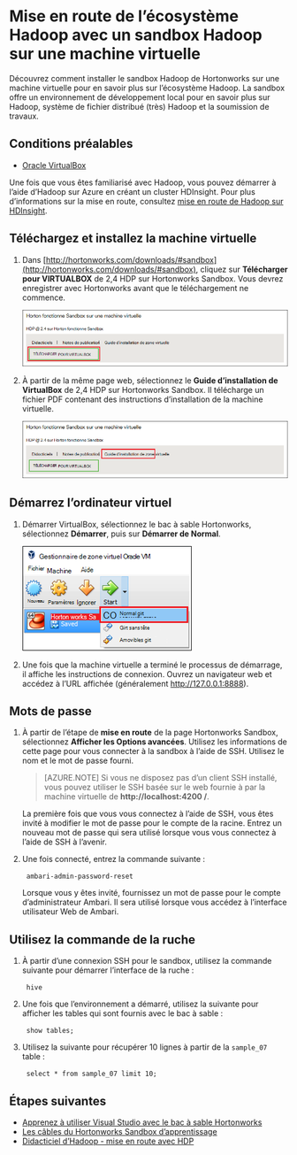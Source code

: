 <properties
    pageTitle="Utilisez un sandbox Hadoop pour en savoir plus sur Hadoop | Microsoft Azure"
    description="Pour commencer la formation sur l’utilisation de l’écosystème Hadoop, vous pouvez configurer un sandbox Hadoop à partir de Hortonworks sur une machine virtuelle Azure. "
    keywords="Hadoop émulateur, hadoop sandbox"
    editor="cgronlun"
    manager="jhubbard"
    services="hdinsight"
    authors="nitinme"
    documentationCenter=""
    tags="azure-portal"/>

<tags
    ms.service="hdinsight"
    ms.workload="big-data"
    ms.tgt_pltfrm="na"
    ms.devlang="na"
    ms.topic="article"
    ms.date="08/24/2016"
    ms.author="nitinme"/>

# <a name="get-started-in-the-hadoop-ecosystem-with-a-hadoop-sandbox-on-a-virtual-machine"></a>Mise en route de l’écosystème Hadoop avec un sandbox Hadoop sur une machine virtuelle

Découvrez comment installer le sandbox Hadoop de Hortonworks sur une machine virtuelle pour en savoir plus sur l’écosystème Hadoop. La sandbox offre un environnement de développement local pour en savoir plus sur Hadoop, système de fichier distribué (très) Hadoop et la soumission de travaux.

## <a name="prerequisites"></a>Conditions préalables

* [Oracle VirtualBox](https://www.virtualbox.org/)

Une fois que vous êtes familiarisé avec Hadoop, vous pouvez démarrer à l’aide d’Hadoop sur Azure en créant un cluster HDInsight. Pour plus d’informations sur la mise en route, consultez [mise en route de Hadoop sur HDInsight](hdinsight-hadoop-linux-tutorial-get-started.md).

## <a name="download-and-install-the-virtual-machine"></a>Téléchargez et installez la machine virtuelle

1. Dans [http://hortonworks.com/downloads/#sandbox](http://hortonworks.com/downloads/#sandbox), cliquez sur __Télécharger pour VIRTUALBOX__ de 2,4 HDP sur Hortonworks Sandbox. Vous devrez enregistrer avec Hortonworks avant que le téléchargement ne commence.

    ![Image du lien pour télécharger le Sandbox de Hortonworks pour VirtualBox](./media/hdinsight-hadoop-emulator-get-started/download-sandbox.png)

2. À partir de la même page web, sélectionnez le __Guide d’installation de VirtualBox__ de 2,4 HDP sur Hortonworks Sandbox. Il télécharge un fichier PDF contenant des instructions d’installation de la machine virtuelle.

    ![Consulter le guide d’installation](./media/hdinsight-hadoop-emulator-get-started/view-install-guide.png)

## <a name="start-the-virtual-machine"></a>Démarrez l’ordinateur virtuel

1. Démarrer VirtualBox, sélectionnez le bac à sable Hortonworks, sélectionnez __Démarrer__, puis sur __Démarrer de Normal__.

    ![Démarrage normal](./media/hdinsight-hadoop-emulator-get-started/normal-start.png)

2. Une fois que la machine virtuelle a terminé le processus de démarrage, il affiche les instructions de connexion. Ouvrez un navigateur web et accédez à l’URL affichée (généralement http://127.0.0.1:8888).

## <a name="set-passwords"></a>Mots de passe

1. À partir de l’étape de __mise en route__ de la page Hortonworks Sandbox, sélectionnez __Afficher les Options avancées__. Utilisez les informations de cette page pour vous connecter à la sandbox à l’aide de SSH. Utilisez le nom et le mot de passe fourni.

    > [AZURE.NOTE] Si vous ne disposez pas d’un client SSH installé, vous pouvez utiliser le SSH basée sur le web fournie à par la machine virtuelle de __http://localhost:4200 /__.

    La première fois que vous vous connectez à l’aide de SSH, vous êtes invité à modifier le mot de passe pour le compte de la racine. Entrez un nouveau mot de passe qui sera utilisé lorsque vous vous connectez à l’aide de SSH à l’avenir.

2. Une fois connecté, entrez la commande suivante :

        ambari-admin-password-reset
    
    Lorsque vous y êtes invité, fournissez un mot de passe pour le compte d’administrateur Ambari. Il sera utilisé lorsque vous accédez à l’interface utilisateur Web de Ambari.

## <a name="use-the-hive-command"></a>Utilisez la commande de la ruche

1. À partir d’une connexion SSH pour le sandbox, utilisez la commande suivante pour démarrer l’interface de la ruche :

        hive

2. Une fois que l’environnement a démarré, utilisez la suivante pour afficher les tables qui sont fournis avec le bac à sable :

        show tables;

3. Utilisez la suivante pour récupérer 10 lignes à partir de la `sample_07` table :

        select * from sample_07 limit 10;

## <a name="next-steps"></a>Étapes suivantes

* [Apprenez à utiliser Visual Studio avec le bac à sable Hortonworks](hdinsight-hadoop-emulator-visual-studio.md)
* [Les câbles du Hortonworks Sandbox d’apprentissage](http://hortonworks.com/hadoop-tutorial/learning-the-ropes-of-the-hortonworks-sandbox/)
* [Didacticiel d’Hadoop - mise en route avec HDP](http://hortonworks.com/hadoop-tutorial/hello-world-an-introduction-to-hadoop-hcatalog-hive-and-pig/)